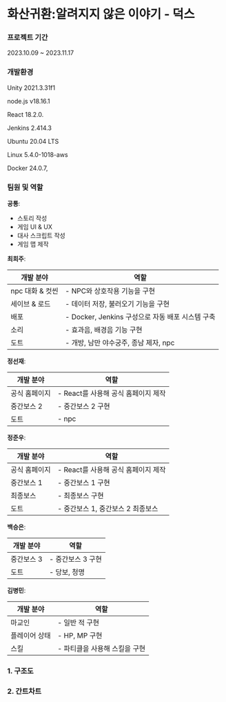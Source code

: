 # 화산귀환:알려지지 않은 이야기 - 덕스



### ️프로젝트 기간

2023.10.09 ~ 2023.11.17



### 개발환경

Unity 2021.3.31f1



node.js v18.16.1



React 18.2.0.



Jenkins 2.414.3



Ubuntu 20.04 LTS



Linux 5.4.0-1018-aws



Docker 24.0.7,



### 팀원 및 역할



**공통**:

- 스토리 작성
- 게임 UI & UX
- 대사 스크립트 작성
- 게임 맵 제작



**최희주**:

| 개발 분야         | 역할                                     |
| ------------- | -------------------------------------- |
| npc 대화 & 컷씬 | - NPC와 상호작용 기능을 구현 |
| 세이브 & 로드 | - 데이터 저장, 불러오기 기능을 구현 |
| 배포 | - Docker, Jenkins 구성으로 자동 배포 시스템 구축 |
| 소리 | - 효과음, 배경음 기능 구현 |
| 도트 | - 개방, 남만 야수궁주, 종남 제자, npc |

**정선재**:

| 개발 분야     | 역할                                                                  |
| --------- | ------------------------------------------------------------------- |
| 공식 홈페이지 | - React를 사용해 공식 홈페이지 제작 |
| 중간보스 2 | - 중간보스 2 구현 |
| 도트 | - npc |

**정준우**:

| 개발 분야   | 역할                                                                                          |
| ------- | ------------------------------------------------------------------------------------------- |
| 공식 홈페이지 | - React를 사용해 공식 홈페이지 제작 |
| 중간보스 1 | - 중간보스 1 구현 |
| 최종보스 | - 최종보스 구현 |
| 도트 | - 중간보스 1, 중간보스 2 최종보스 |

**백승은**:

| 개발 분야  | 역할                                                   |
| ------ | ---------------------------------------------------- |
| 중간보스 3 | - 중간보스 3 구현 |
| 도트 | - 당보, 청명 |

**김병민**:

| 개발 분야    | 역할                                                                                                                                  |
| -------- | ----------------------------------------------------------------------------------------------------------------------------------- |
| 마교인 | - 일반 적 구현 |
| 플레이어 상태 | - HP, MP 구현 |
| 스킬 | - 파티클을 사용해 스킬을 구현 |



### 1. 구조도


### 2. 간트차트
